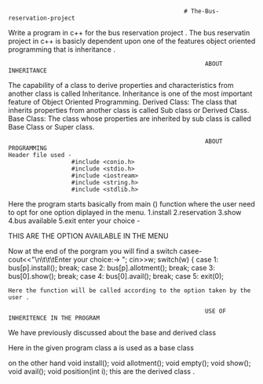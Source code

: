                                                       # The-Bus-reservation-project
Write a program in c++ for the bus reservation project .
The bus reservatin project in c++ is basicly dependent upon one of the features object oriented programming that is inheritance .

                                                            ABOUT INHERITANCE 
       
The capability of a class to derive properties and characteristics from another class is called Inheritance. 
Inheritance is one of the most important feature of Object Oriented Programming.
Derived Class:
The class that inherits properties from another class is called Sub class or Derived Class.
Base Class:
The class whose properties are inherited by sub class is called Base Class or Super class.

                                                            ABOUT PROGRAMMING
    Header file used -
                      #include <conio.h>
                      #include <stdio.h>
                      #include <iostream>
                      #include <string.h>
                      #include <stdlib.h>
 
 Here the program starts basically from main () function where the user need to opt for one option diplayed in the menu.
 1.install
 2.reservation
 3.show
 4.bus available
 5.exit
 enter your choice -
 
 THIS ARE THE OPTION AVAILABLE IN THE MENU 
 
 Now at  the end of the porgram you will find a switch casee-
 cout<<"\n\t\t\tEnter your choice:-> ";
  cin>>w;
  switch(w)
  {
    case 1:  bus[p].install();
      break;
    case 2:  bus[p].allotment();
      break;
    case 3:  bus[0].show();
      break;
    case 4:  bus[0].avail();
      break;
    case 5:  exit(0);
    
    Here the function will be called according to the option taken by the user .
    
                                                            USE OF INHERITENCE IN THE PROGRAM 
  We have previously discussed about the  base and derived class 
  
  Here in the given program class a is used as a base class 
   
   on the other hand 
  void install();
  void allotment();
  void empty();
  void show();
  void avail();
  void position(int i);
  this are the derived class .
